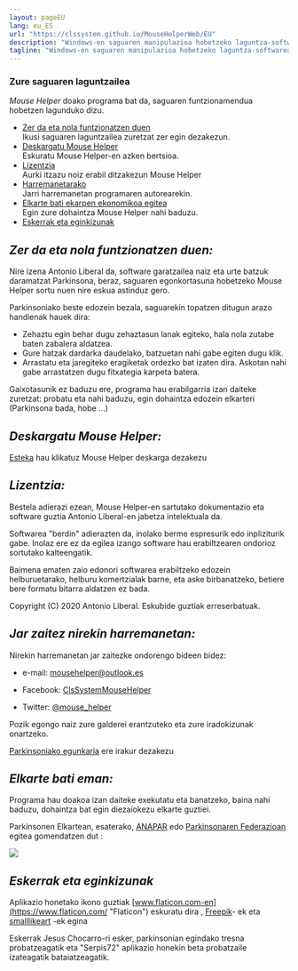```yaml
---
layout: pageEU
lang: eu_ES
url: "https://clssystem.github.io/MouseHelperWeb/EU"
description: "Windows-en saguaren manipulazioa hobetzeko laguntza-softwarea, esate baterako, Parkinsona bezalako gaixotasun motorrak dituzten pertsonentzat"
tagline: "Windows-en saguaren manipulazioa hobetzeko laguntza-softwarea, esate baterako, Parkinsona bezalako gaixotasun motorrak dituzten pertsonentzat"
---
```

### Zure saguaren laguntzailea

 *Mouse Helper* doako programa bat da, saguaren funtzionamendua hobetzen lagunduko dizu.

* <span >[Zer da eta nola funtzionatzen duen](#features)</span>  
        Ikusi saguaren laguntzailea zuretzat zer egin dezakezun.
* <span >[Deskargatu Mouse Helper](#descarga)</span>  
        Eskuratu Mouse Helper-en azken bertsioa.
* <span >[Lizentzia](#licencia)</span>  
        Aurki itzazu noiz erabil ditzakezun Mouse Helper
* <span >[Harremanetarako](#contacta)</span>  
        Jarri harremanetan programaren autorearekin.
* <span >[Elkarte bati ekarpen ekonomikoa egitea](#dona)</span>  
        Egin zure dohaintza Mouse Helper nahi baduzu.
* <span >[Eskerrak eta eginkizunak](#agradecimientos)</span>

## <a name="features"></a><b><i>Zer da eta nola funtzionatzen duen:</i></b>

Nire izena Antonio Liberal da, software garatzailea naiz eta urte batzuk daramatzat Parkinsona, beraz, saguaren egonkortasuna hobetzeko Mouse Helper sortu nuen nire eskua astinduz gero.

Parkinsoniako beste edozein bezala, saguarekin topatzen ditugun arazo handienak hauek dira:

* Zehaztu egin behar dugu zehaztasun lanak egiteko, hala nola zutabe baten zabalera aldatzea.
* Gure hatzak dardarka daudelako, batzuetan nahi gabe egiten dugu klik.
* Arrastatu eta jaregiteko eragiketak ordezko bat izaten dira. Askotan nahi gabe arrastatzen dugu fitxategia karpeta batera.

Gaixotasunik ez baduzu ere, programa hau erabilgarria izan daiteke zuretzat: probatu eta nahi baduzu, egin dohaintza edozein elkarteri (Parkinsona bada, hobe ...)


## <a name="descarga"></a><b><i>Deskargatu Mouse Helper:</i></b>

[Esteka](download.html) hau klikatuz Mouse Helper deskarga dezakezu

## <a name="licencia"></a><b><i>Lizentzia:</i></b>

Bestela adierazi ezean, Mouse Helper-en sartutako dokumentazio eta software guztia Antonio Liberal-en jabetza intelektuala da.

Softwarea "berdin" adierazten da, inolako berme espresurik edo inpliziturik gabe. Inolaz ere ez da egilea izango software hau erabiltzearen ondorioz sortutako kalteengatik.

Baimena ematen zaio edonori softwarea erabiltzeko edozein helburuetarako, helburu komertzialak barne, eta aske birbanatzeko, betiere bere formatu bitarra aldatzen ez bada.

Copyright (C) 2020 Antonio Liberal. Eskubide guztiak erreserbatuak.

## <a name="contacta"></a><b><i>Jar zaitez nirekin harremanetan:</i></b>

Nirekin harremanetan jar zaitezke ondorengo bideen bidez:

* e-mail: [mousehelper@outlook.es](mailto:mousehelper@outlook.es)
  
* Facebook: [ClsSystemMouseHelper](https://www.facebook.com/ClsSystemMouseHelper/)

* Twitter: [@mouse_helper](https://twitter.com/mouse_helper)

Pozik egongo naiz zure galderei erantzuteko eta zure iradokizunak onartzeko.

[Parkinsoniako egunkaria](https://diariodeunparkinsoniano.wordpress.com/) ere irakur dezakezu

## <a name="dona"></a><b><i>Elkarte bati eman:</i></b>

Programa hau doakoa izan daiteke exekutatu eta banatzeko, baina nahi baduzu, dohaintza bat egin diezaiokezu elkarte guztiei.

Parkinsonen Elkartean, esaterako, [ANAPAR](http://www.anapar.org/) edo [Parkinsonaren Federazioan](https://www.esparkinson.es/) egitea gomendatzen dut :

<a href="http://www.anapar.org/anapar/participa/haz-un-donativo/"><img  style="horizontal-align:middle" src="https://clssystem.github.io/MouseHelperWeb/assets/images/donativo.png"></a>      

## <a name="agradecimientos"></a><b><i>Eskerrak eta eginkizunak</i></b>

Aplikazio honetako ikono guztiak [www.flaticon.com-en](https://www.flaticon.com/ "Flaticon") eskuratu dira , [Freepik](https://www.flaticon.com/authors/freepik "Freepik")- ek eta [smalllikeart](https://www.flaticon.es/autores/smalllikeart "smalllikeart") -ek egina

Eskerrak Jesus Chocarro-ri esker, parkinsonian egindako tresna probatzeagatik eta "Serpis72" aplikazio honekin beta probatzaile izateagatik bataiatzeagatik.

